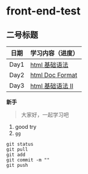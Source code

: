 # front-end-test
## 二号标题

| 日期       | 学习内容（进度）                                                |
| ---------- | ---------------------------------------------------------------|
| Day1       | [html 基础语法](https://github.com/Tgc020202/Front-End-Learning/blob/main/demo/day%2001%20html%20basic%20syntax/Day%2001.md)                            |
| Day2       | [html Doc Format](https://github.com/Tgc020202/Front-End-Learning/blob/main/demo/day%2002%20html%20doc%20format/Day%2002.md)                 |
| Day3       | [html 基础语法 II](https://github.com/Tgc020202/Front-End-Learning/blob/main/demo/day%2003%20html%20syntax%20II/html%20syntax%20II.md)                 |

**新手**
> 大家好，一起学习吧
1. good try
2. `gg`

```
git status
git pull
git add 
git commit -m ""
git push
```

